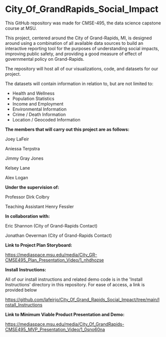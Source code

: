 # City_Of_GrandRapids_Social_Impact

This GitHub repository was made for CMSE-495, the data science capstone course at MSU. 

This project, centered around the City of Grand-Rapids, MI, is designed around using
a combination of all available data sources to build an interactive reporting tool
for the purposes of understanding social impacts, improving public safety, and
providing a good measure of effect of governmental policy on Grand-Rapids.

The repository will host all of our visualizations, code, and datasets for our project.

The datasets will contain information in relation to, but are not limited to:

- Health and Wellness
- Population Statistics
- Income and Employment
- Environmental Information
- Crime / Death Information
- Location / Geocoded Information

**The members that will carry out this project are as follows:**

Joey LaFeir

Aniessa Terpstra

Jimmy Gray Jones

Kelsey Lane

Alex Logan

**Under the supervision of:**

Professor Dirk Colbry

Teaching Assistant Henry Fessler

**In collaboration with:**

Eric Shannon (City of Grand-Rapids Contact)

Jonathan Oeverman (City of Grand-Rapids Contact)

**Link to Project Plan Storyboard:**

https://mediaspace.msu.edu/media/City_GR-CMSE495_Plan_Presentation_Video/1_nhdhozse

**Install Instructions:**

All of our install instructions and related demo code is in the 'Install Instructions' directory in this repository. For ease of access, a link is provided below

https://github.com/lafeirjo/City_Of_Grand_Rapids_Social_Impact/tree/main/Install_Instructions

**Link to Minimum Viable Product Presentation and Demo:**

https://mediaspace.msu.edu/media/City_Of_GrandRapids-CMSE495_MVP_Presentation_Video/1_0sno60na



